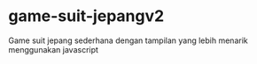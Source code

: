 # game-suit-jepangv2
Game suit jepang sederhana dengan tampilan yang lebih menarik menggunakan javascript
